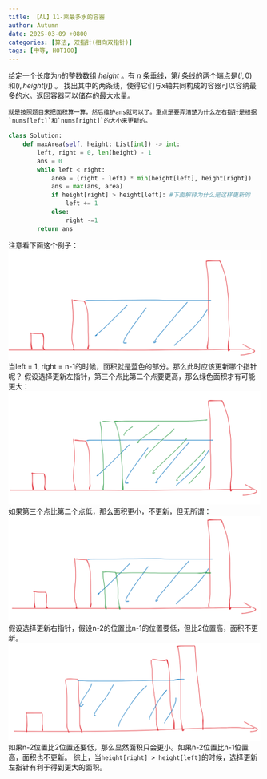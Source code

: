 ```yaml
---
title: 【AL】11-乘最多水的容器
author: Autumn
date: 2025-03-09 +0800
categories: [算法, 双指针(相向双指针)]
tags: [中等, HOT100]
---
```


给定一个长度为$n$的整数数组 $height$ 。有 $n$ 条垂线，第$i$ 条线的两个端点是$(i, 0)$ 和$(i, height[i])$ 。
找出其中的两条线，使得它们与$x$轴共同构成的容器可以容纳最多的水。返回容器可以储存的最大水量。

	就是按照题目来把面积算一算，然后维护ans就可以了。重点是要弄清楚为什么左右指针是根据`nums[left]`和`nums[right]`的大小来更新的。

```Python
class Solution:
    def maxArea(self, height: List[int]) -> int:
        left, right = 0, len(height) - 1
        ans = 0
        while left < right:
            area = (right - left) * min(height[left], height[right])
            ans = max(ans, area)
            if height[right] > height[left]: #下面解释为什么是这样更新的
                left += 1
            else:
                right -=1
        return ans 
```

注意看下面这个例子：
![](/pic/Pasted-image-20250216165026.png)
当left = 1, right = n-1的时候，面积就是蓝色的部分。那么此时应该更新哪个指针呢？
假设选择更新左指针，第三个点比第二个点要更高，那么绿色面积才有可能更大：
![](/pic/Pasted-image-20250216165143.png)
如果第三个点比第二个点低，那么面积更小，不更新，但无所谓：
![](/pic/Pasted-image-20250216165354.png)
假设选择更新右指针，假设n-2的位置比n-1的位置要低，但比2位置高，面积不更新。
![](/pic/Pasted-image-20250216165626.png)
如果n-2位置比2位置还要低，那么显然面积只会更小。如果n-2位置比n-1位置高，面积也不更新。
综上，当`height[right] > height[left]`的时候，选择更新左指针有利于得到更大的面积。